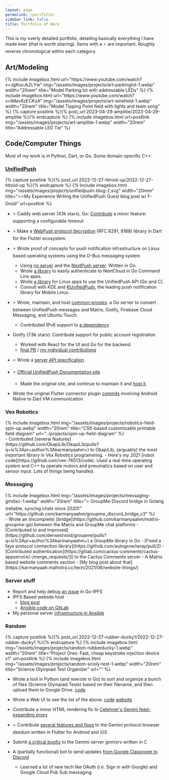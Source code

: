 ```yaml
---
layout: page
permalink: /portfolio/
sidebar_link: false
title: Portfolio of Work
---
```


This is my overly detailed portfolio, detailing basically everything I have made ever (that is worth sharing). Items with a ⭐ are important.
Roughly reverse chronological within each category.

## Art/Modeling


<div class="extended-image-list">
{% include imagebox.html url="https://www.youtube.com/watch?v=JgKoxJk2LYw" img="/assets/images/projects/art-parkinglot-1.webp" width="20rem" title="Model Parking lot with addressable LEDs" %}
{% include imagebox.html url="https://www.youtube.com/watch?v=tMav6zECKzA" img="/assets/images/projects/art-wirefield-1.webp" width="20rem" title="Model Tipping Point field with lights and team song" %}
{% capture postlink %}{% post_url 2023-04-29-amplitie/2023-04-29-amplitie %}{% endcapture %}
{% include imagebox.html url=postlink img="/assets/images/projects/art-amplitie-1.webp" width="20rem" title="Addressable LED Tie" %}
</div>

## Code/Computer Things

Most of my work is in Python, Dart, or Go. Some domain-specific C++.

### [UnifiedPush](https://unifiedpush.org)
<div class="extended-image-list">
{% capture postlink %}{% post_url 2022-12-27-fdroid-up/2022-12-27-fdroid-up %}{% endcapture %}
{% include imagebox.html img="/assets/images/projects/unifiedpush-blog-2.svg" width="20rem" title="⭐⭐My Experience Writing the UnifiedPush Guest blog post w/ F-Droid" url=postlink %}
</div>

- ⭐ Caddy web server (43k stars), Go: [Contribute](https://github.com/caddyserver/caddy/pull/4865) a minor feature: supporting a configurable timeout
- ⭐ Make a [WebPush protocol decryption](https://github.com/UnifiedPush/dart-webpush-encryption) (RFC 8291, 8188) library in Dart for the Flutter ecosystem.

- ⭐ Wrote proof of concepts for push notification infrastructure on Linux based operating systems using the D-Bus messaging system
  - Using [no server](https://github.com/NoProvider2Push/dbus) and the [NextPush server](https://github.com/karmanyaahm/nextpush_dbus). Written in Go.
  - Wrote [a library](https://github.com/karmanyaahm/go_nextcloud_authv2) to easily authenticate to NextCloud in Go Command Line apps.
  - Wrote [a library](https://github.com/UnifiedPush/go_dbus_connector) for Linux apps to use the UnifiedPush API (Go and C).
  - Consult with KDE and [KUnifiedPush](https://invent.kde.org/libraries/kunifiedpush/), the leading push notification library for Mobile Linux.

- ⭐ Wrote, maintain, and host [common-proxies](https://github.com/UnifiedPush/common-proxies): a Go server to convert between UnifiedPush messages and Matrix, Gotify, Firebase Cloud Messaging, and Ubuntu Touch.
  - Contributed IPv6 support to [a dependency](https://github.com/hakobe/paranoidhttp/pull/15)

- Gotify (7.9k stars): Contribute support for public account registration
  - Worked with React for the UI and Go for the backend
  - [final PR](https://github.com/gotify/server/pull/394) / [my individual contributions](https://github.com/p1gp1g/server/pulls?q=is%3Apr+is%3Aclosed)
- ⭐ Wrote a [server API specification](https://github.com/UnifiedPush/specifications/pull/9)
- ⭐ [Official UnifiedPush Documentation site](https://github.com/UnifiedPush/documentation)
  - Made the original site, and continue to maintain it and [host it](#server-stuff).
- Wrote the original Flutter connector plugin [commits](https://github.com/UnifiedPush/flutter-connector/commits?author=karmanyaahm) involving Android Native to Dart VM communication

### Vex Robotics
<div class="extended-image-list">
{% include imagebox.html img="/assets/images/projects/robotics-field-spin-up.webp" width="20rem" title="CSS-based customizable printable field diagram" url="../projects/spin-up-field-diagram" %}
</div>
- Contributed [several features](https://github.com/OkapiLib/OkapiLib/pulls?q=is%3Apr+author%3Akarmanyaahm+) to OkapiLib, (arguably) the most important library in Vex Robotics programming.
- Here's my 2021 [robot code](https://github.com/vex-76513/code). Used a real-time operating system and C++ to operate motors and pneumatics based on user and sensor input. Lots of things being handled.

### Messaging
<div class="extended-image-list">
{% include imagebox.html img="/assets/images/projects/messaging-gmdisc-1.webp" width="20rem" title="⭐ GroupMe-Discord bridge in Golang (reliable, syncing chats since 2020)" url="https://github.com/karmanyaahm/groupme_discord_bridge_v3" %}
</div>
- Wrote an (incomplete) [bridge](https://github.com/karmanyaahm/matrix-groupme-go) between the Matrix and GroupMe chat platforms
  - [Contributed to and improved](https://github.com/densestvoid/groupme/pulls?q=is%3Apr+author%3Akarmanyaahm+) a GroupMe library in Go
  - [Fixed a faye protocol connection library](https://github.com/autogrow/wray/pull/2)
- [Contributed authentication](https://gitlab.com/cactus-comments/cactus-appservice/-/merge_requests/3) to the Cactus Comments server - A Matrix based website comments section
  - [My blog post about that](https://karmanyaah.malhotra.cc/tech/2021/06/website-things/)

### Server stuff

- Report and help debug [an issue](https://github.com/ipfs/kubo/issues/8293) in Go-IPFS
- IPFS Based website host
  - [blog post](https://karmanyaah.malhotra.cc/tech/2021/07/ipfsifying-documentation/#host-setup)
  - [Ansible code on GitLab](https://gitlab.com/karmanyaahm/site-host-deployment)
- My personal server [infrastructure in Ansible](https://gitlab.com/karmanyaahm/infrastructure/-/tree/master/roles)

### Random
<div class="extended-image-list">
{% capture postlink %}{% post_url 2022-12-27-rubber-ducky1/2022-12-27-rubber-ducky1 %}{% endcapture %}
{% include imagebox.html img="/assets/images/projects/random-rubberducky-1.webp" width="20rem" title="Project Oreo: Fast, cheap keystroke injection device v1" url=postlink %}
{% include imagebox.html img="/assets/images/projects/random-scioly-test-1.webp" width="20rem" title="Science Olympiad Test Organizer" url="" %}
</div>

- Wrote a tool in Python (and rewrote in Go) to sort and organize a bunch of files (Science Olympiad Tests) based on their filename, and then upload them to Google Drive. [code](https://github.com/karmanyaahm/test_organization)
- Wrote a Web UI to see the list of the above. [code](https://github.com/karmanyaahm/scioly-test-frontend) [website](https://scioly.karmanyaah.malhotra.cc/)

- Contribute a minor HTML rendering fix to [Celehner's Gemini feed-expanding proxy](https://portal.mozz.us/gemini/celehner.com/proxy/)
- ⭐ Contribute [several features and fixes](https://github.com/snoe/deedum/pulls?q=is%3Apr+author%3Akarmanyaahm+) to the Gemini protocol browser deedum written in Flutter for Android and iOS
- Submit [a critical bugfix](https://lists.sr.ht/~sircmpwn/gmni-devel/patches/23416) to the Gemini server gmnisrv written in C

- A (partially functional) bot to send updates [from Google Classroom to Discord](https://github.com/karmanyaahm/google_classroom_discord_feed)
  - Learned a lot of new tech like OAuth (i.e. Sign in with Google) and Google Cloud Pub Sub messaging.


